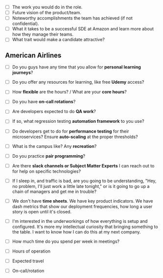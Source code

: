 - [ ] The work you would do in the role.
- [ ] Future vision of the product/team. 
- [ ] Noteworthy accomplishments the team has achieved (if not confidential).
- [ ] What it takes to be a successful SDE at Amazon and learn more about how they manage their teams.
- [ ] What trait would make a candidate attractive?

## American Airlines
- [ ] Do you guys have any time that you allow for **personal learning journeys**?
- [ ] Do you offer any resources for learning, like free **Udemy** access?
- [ ] How **flexible** are the hours? / What are your **core hours**?
- [ ] Do you have **on-call rotations**?
- [ ] Are developers expected to do **QA work**?
- [ ] If so, what regression testing **automation framework** to you use?
- [ ] Do developers get to do for **performance testing** for their microservices? Ensure **auto-scaling** at the proper thresholds?
- [ ] What is the campus like? Any **recreation**?
- [ ] Do you practice **pair programming**?
- [ ] Are there **slack channels or Subject Matter Experts** I can reach out to for help on specific technologies?
- [ ] If I sleep in, and traffic is bad, are you going to be understanding, "Hey, no problem, I'll just work a little late tonight," or is it going to go up a chain of managers and get me in trouble?
- [ ] We don't have **time sheets**. We have key product indicators. We have dash metrics that show our deployment frequencies, how long a user story is open until it's closed.
- [ ] I'm interested in the underworkings of how everything is setup and configured. It's more my intellectual curiosity that bringing something to the table. I want to know how I can do this at my next company.
- [ ] How much time do you spend per week in meetings?

- [ ] Hours of operation
- [ ] Expected travel
- [ ] On-call/rotation
